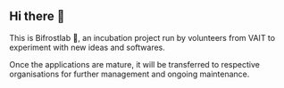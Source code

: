 ## Hi there 👋

This is Bifrostlab 🌈, an incubation project run by volunteers from VAIT to experiment with new ideas and softwares.

Once the applications are mature, it will be transferred to respective organisations for further management and ongoing maintenance.
